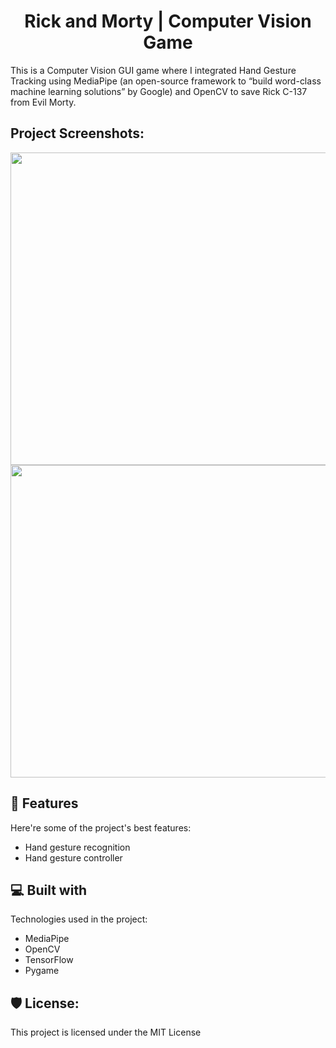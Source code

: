<h1 align="center" id="title">Rick and Morty | Computer Vision Game</h1>

<p id="description">This is a Computer Vision GUI game where I integrated Hand Gesture Tracking using MediaPipe (an open-source framework to “build word-class machine learning solutions” by Google) and OpenCV to save Rick C-137 from Evil Morty.</p>

<h2>Project Screenshots:</h2>

<img src="https://user-images.githubusercontent.com/48620898/166570859-16d51a02-d01f-4733-99c7-5d3af78d7832.png" width="800" height="500">
<img src="(https://user-images.githubusercontent.com/48620898/166570887-bccd090a-6b82-4895-a09f-a01dcdaedf47.png" width="800" height="500">

  
  
<h2>🧐 Features</h2>

Here're some of the project's best features:

*   Hand gesture recognition
*   Hand gesture controller

  
  
<h2>💻 Built with</h2>

Technologies used in the project:

*   MediaPipe
*   OpenCV
*   TensorFlow
*   Pygame

<h2>🛡️ License:</h2>

This project is licensed under the MIT License
